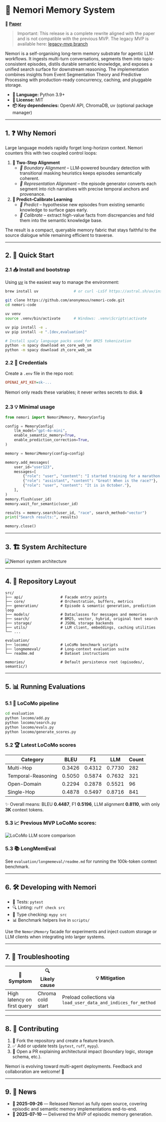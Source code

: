 # 🧠 Nemori Memory System

**📄 [Paper](https://arxiv.org/abs/2508.03341)**

> Important: This release is a complete rewrite aligned with the paper and is not compatible with the previous MVP. The legacy MVP is available here: [legacy-mvp branch](https://github.com/nemori-ai/nemori/tree/legacy-mvp)

Nemori is a self-organising long-term memory substrate for agentic LLM workflows. It ingests multi-turn conversations, segments them into topic-consistent episodes, distils durable semantic knowledge, and exposes a unified search surface for downstream reasoning. The implementation combines insights from Event Segmentation Theory and Predictive Processing with production-ready concurrency, caching, and pluggable storage.

- **🐍 Language:** Python 3.9+
- **📜 License:** MIT
- **📦 Key dependencies:** OpenAI API, ChromaDB, uv (optional package manager)

---

## 1. ❓ Why Nemori

Large language models rapidly forget long-horizon context. Nemori counters this with two coupled control loops:

1. **🔄 Two-Step Alignment**
   - *🎯 Boundary Alignment* – LLM-powered boundary detection with transitional masking heuristics keeps episodes semantically coherent.
   - *📝 Representation Alignment* – the episode generator converts each segment into rich narratives with precise temporal anchors and provenance.
2. **🔮 Predict–Calibrate Learning**
   - *💭 Predict* – hypothesise new episodes from existing semantic knowledge to surface gaps early.
   - *🎯 Calibrate* – extract high-value facts from discrepancies and fold them into the semantic knowledge base.

The result is a compact, queryable memory fabric that stays faithful to the source dialogue while remaining efficient to traverse.

---

## 2. 🚀 Quick Start

### 2.1 📥 Install and bootstrap

Using [uv](https://github.com/astral-sh/uv) is the easiest way to manage the environment:

```bash
brew install uv                # or curl -LsSf https://astral.sh/uv/install.sh | sh

git clone https://github.com/anonymous/nemori-code.git
cd nemori-code

uv venv
source .venv/bin/activate      # Windows: .venv\Scripts\activate

uv pip install -e .
uv pip install -e ".[dev,evaluation]"

# Install spaCy language packs used for BM25 tokenization
python -m spacy download en_core_web_sm
python -m spacy download zh_core_web_sm
```

### 2.2 🔑 Credentials

Create a `.env` file in the repo root:

```ini
OPENAI_API_KEY=sk-...
```

Nemori only reads these variables; it never writes secrets to disk. 🔒

### 2.3 💡 Minimal usage

```python
from nemori import NemoriMemory, MemoryConfig

config = MemoryConfig(
    llm_model="gpt-4o-mini",
    enable_semantic_memory=True,
    enable_prediction_correction=True,
)

memory = NemoriMemory(config=config)

memory.add_messages(
    user_id="user123",
    messages=[
        {"role": "user", "content": "I started training for a marathon in Seattle."},
        {"role": "assistant", "content": "Great! When is the race?"},
        {"role": "user", "content": "It is in October."},
    ],
)
memory.flush(user_id)
memory.wait_for_semantic(user_id)

results = memory.search(user_id, "race", search_method="vector")
print("Search results:", results)

memory.close()
```

---

## 3. 🏗️ System Architecture

![Nemori system architecture](assets/nemori_system.png)

---

## 4. 📂 Repository Layout

```
src/
├── api/                 # Facade entry points
├── core/                # Orchestration, buffers, metrics
├── generation/          # Episode & semantic generation, prediction loop
├── models/              # Dataclasses for messages and memories
├── search/              # BM25, vector, hybrid, original text search
├── storage/             # JSONL storage backends
├── utils/               # LLM client, embeddings, caching utilities
└── ...

evaluation/
├── locomo/              # LoCoMo benchmark scripts
├── longmemeval/         # Long-context evaluation suite
└── readme.md            # Dataset instructions

memories/                # Default persistence root (episodes/, semantic/)
```

---

## 5. 📊 Running Evaluations

### 5.1 🔧 LoCoMo pipeline

```bash
cd evaluation
python locomo/add.py
python locomo/search.py
python locomo/evals.py
python locomo/generate_scores.py
```

### 5.2 🏆 Latest LoCoMo scores

| Category | BLEU | F1 | LLM | Count |
|----------|------|----|-----|-------|
| Multi-Hop | 0.3426 | 0.4312 | 0.7730 | 282 |
| Temporal-Reasoning | 0.5050 | 0.5874 | 0.7632 | 321 |
| Open-Domain | 0.2294 | 0.2878 | 0.5521 | 96 |
| Single-Hop | 0.4878 | 0.5497 | 0.8716 | 841 |

✨ Overall means: BLEU **0.4487**, F1 **0.5196**, LLM alignment **0.8110**, with only **3K** context tokens. 


### 5.3 📈 Previous MVP LoCoMo scores:

![LoCoMo LLM score comparison](assets/locomo-scores.png)

### 5.3 📚 LongMemEval

See `evaluation/longmemeval/readme.md` for running the 100k-token context benchmark.

---

## 6. 🛠️ Developing with Nemori

- 🧪 Tests: `pytest`
- 🔍 Linting: `ruff check src`
- 📝 Type checking: `mypy src`
- 📊 Benchmark helpers live in `scripts/`

Use the `NemoriMemory` facade for experiments and inject custom storage or LLM clients when integrating into larger systems.

---

## 7. 🔧 Troubleshooting

| 🚨 Symptom | 🔍 Likely cause | 💡 Mitigation |
|---------|--------------|------------|
| High latency on first query | Chroma cold start | Preload collections via `load_user_data_and_indices_for_method` |

---

## 8. 🤝 Contributing

1. 🍴 Fork the repository and create a feature branch.
2. ✅ Add or update tests (`pytest`, `ruff`, `mypy`).
3. 🚀 Open a PR explaining architectural impact (boundary logic, storage schema, etc.).

Nemori is evolving toward multi-agent deployments. Feedback and collaboration are welcome! 💬

---
## 9. 📰 News

- **🎉 2025-09-26** — Released Nemori as fully open source, covering episodic and semantic memory implementations end-to-end.
- **🏁 2025-07-10** — Delivered the MVP of episodic memory generation.
